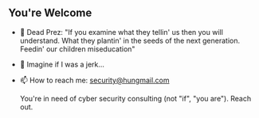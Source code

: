 ## You're Welcome

- 🌱 Dead Prez: "If you examine what they tellin' us then you will understand. What they plantin' in the seeds of the next generation. Feedin' our children miseducation"
- 🤔 Imagine if I was a jerk...
- 📫 How to reach me: security@hungmail.com

  You're in need of cyber security consulting (not "if", "you are"). Reach out.
